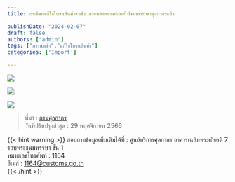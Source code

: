 ```yaml
---
title: กรณีขอแก้ไขใบขนสินค้าขาเข้า ภายหลังตรวจปล่อยไปจากอารักขาศุลกากรแล้ว

publishDate: "2024-02-07"
draft: false
authors: ["admin"]
tags: ["การนำเข้า","แก้ไขใบขนสินค้า"]
categories: ['Import']

---
```

![](../talk/import/img/imp-09-01.jpg)

![](../talk/import/img/imp-09-02.jpg)

![](../talk/import/img/imp-09-03.jpg)



> ที่มา : [กรมศุลกากร](https://ccc.customs.go.th/cont_strc_faq.php?current_id=14232d32404e505f46&left_menu=interesting_article)     
> วันที่ปรับปรุงล่าสุด :  29 พฤศจิกายน 2566  

{{< hint warning >}}
สอบถามข้อมูลเพิ่มเติมได้ที่ : ศูนย์บริการศุลกากร อาคารเฉลิมพระเกียรติ 7 รอบพระชนมพรรษา ชั้น 1  
หมายเลขโทรศัพท์ : 1164  
อีเมล์ : 1164@customs.go.th  
{{< /hint >}} 